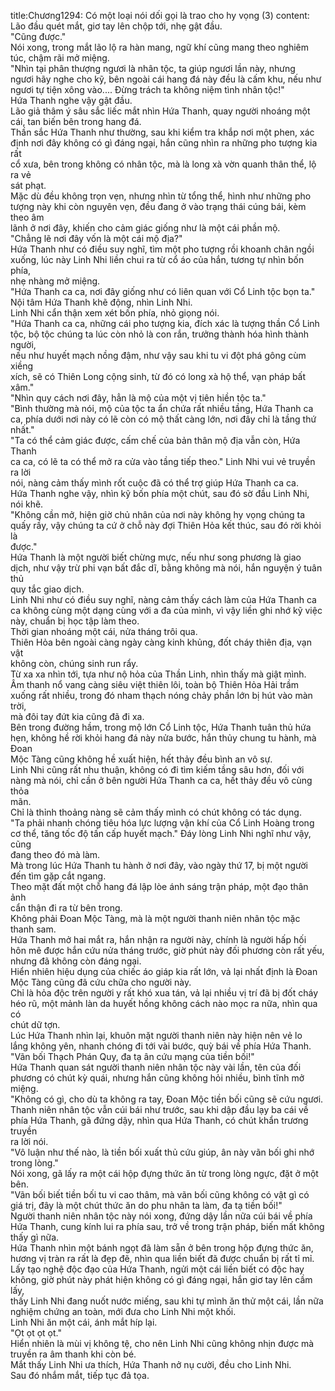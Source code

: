 title:Chương1294: Có một loại nói dối gọi là trao cho hy vọng (3)
content:
Lão đầu quét mắt, giơ tay lên chộp tới, nhẹ gật đầu.<br>"Cũng được."<br>Nói xong, trong mắt lão lộ ra hàn mang, ngữ khí cũng mang theo nghiêm<br>túc, chậm rãi mở miệng.<br>"Nhìn tại phân thượng ngươi là nhân tộc, ta giúp ngươi lần này, nhưng<br>ngươi hãy nghe cho kỹ, bên ngoài cái hang đá này đều là cấm khu, nếu như<br>ngươi tự tiện xông vào.... Đừng trách ta không niệm tình nhân tộc!"<br>Hứa Thanh nghe vậy gật đầu.<br>Lão giả thâm ý sâu sắc liếc mắt nhìn Hứa Thanh, quay người nhoáng một<br>cái, tan biến bên trong hang đá.<br>Thần sắc Hứa Thanh như thường, sau khi kiểm tra khắp nơi một phen, xác<br>định nơi đây không có gì đáng ngại, hắn cũng nhìn ra những pho tượng kia rất<br>cổ xưa, bên trong không có nhân tộc, mà là long xà vờn quanh thân thể, lộ ra vẻ<br>sát phạt.<br>Mặc dù đều không trọn vẹn, nhưng nhìn từ tổng thể, hình như những pho<br>tượng này khi còn nguyên vẹn, đều đang ở vào trạng thái cúng bái, kèm theo âm<br>lãnh ở nơi đây, khiến cho cảm giác giống như là một cái phần mộ.<br>"Chẳng lẽ nơi đây vốn là một cái mộ địa?"<br>Hứa Thanh như có điều suy nghĩ, tìm một pho tượng rồi khoanh chân ngồi<br>xuống, lúc này Linh Nhi liền chui ra từ cổ áo của hắn, tương tự nhìn bốn phía,<br>nhẹ nhàng mở miệng.<br>"Hứa Thanh ca ca, nơi đây giống như có liên quan với Cổ Linh tộc bọn ta."<br>Nội tâm Hứa Thanh khẽ động, nhìn Linh Nhi.<br>Linh Nhi cẩn thận xem xét bốn phía, nhỏ giọng nói.<br>"Hứa Thanh ca ca, những cái pho tượng kia, đích xác là tượng thần Cổ Linh<br>tộc, bộ tộc chúng ta lúc còn nhỏ là con rắn, trưởng thành hóa hình thành người,<br>nếu như huyết mạch nồng đậm, như vậy sau khi tu vi đột phá gông cùm xiềng<br>xích, sẽ có Thiên Long cộng sinh, từ đó có long xà hộ thể, vạn pháp bất xâm."<br>"Nhìn quy cách nơi đây, hẳn là mộ của một vị tiên hiền tộc ta."<br>"Bình thường mà nói, mộ của tộc ta ẩn chứa rất nhiều tầng, Hứa Thanh ca<br>ca, phía dưới nơi này có lẽ còn có mộ thất càng lớn, nơi đây chỉ là tầng thứ<br>nhất."<br>"Ta có thể cảm giác được, cấm chế của bản thân mộ địa vẫn còn, Hứa Thanh<br>ca ca, có lẽ ta có thể mở ra cửa vào tầng tiếp theo." Linh Nhi vui vẻ truyền ra lời<br>nói, nàng cảm thấy mình rốt cuộc đã có thể trợ giúp Hứa Thanh ca ca.<br>Hứa Thanh nghe vậy, nhìn kỹ bốn phía một chút, sau đó sờ đầu Linh Nhi,<br>nói khẽ.<br>"Không cần mở, hiện giờ chủ nhân của nơi này không hy vọng chúng ta<br>quấy rầy, vậy chúng ta cứ ở chỗ này đợi Thiên Hỏa kết thúc, sau đó rời khỏi là<br>được."<br>Hứa Thanh là một người biết chừng mực, nếu như song phương là giao<br>dịch, như vậy trừ phi vạn bất đắc dĩ, bằng không mà nói, hắn nguyện ý tuân thủ<br>quy tắc giao dịch.<br>Linh Nhi như có điều suy nghĩ, nàng cảm thấy cách làm của Hứa Thanh ca<br>ca không cùng một dạng cùng với a đa của mình, vì vậy liền ghi nhớ kỹ việc<br>này, chuẩn bị học tập làm theo.<br>Thời gian nhoáng một cái, nửa tháng trôi qua.<br>Thiên Hỏa bên ngoài càng ngày càng kinh khủng, đốt cháy thiên địa, vạn vật<br>không còn, chúng sinh run rẩy.<br>Từ xa xa nhìn tới, tựa như nộ hỏa của Thần Linh, nhìn thấy mà giật mình.<br>Âm thanh nổ vang càng siêu việt thiên lôi, toàn bộ Thiên Hỏa Hải trầm<br>xuống rất nhiều, trong đó nham thạch nóng chảy phần lớn bị hút vào màn trời,<br>mà đôi tay đứt kia cũng đã đi xa.<br>Bên trong đường hầm, trong mộ lớn Cổ Linh tộc, Hứa Thanh tuân thủ hứa<br>hẹn, không hề rời khỏi hang đá này nửa bước, hắn thủy chung tu hành, mà Đoan<br>Mộc Tàng cũng không hề xuất hiện, hết thảy đều bình an vô sự.<br>Linh Nhi cũng rất nhu thuận, không có đi tìm kiếm tầng sâu hơn, đối với<br>nàng mà nói, chỉ cần ở bên người Hứa Thanh ca ca, hết thảy đều vô cùng thỏa<br>mãn.<br>Chỉ là thỉnh thoảng nàng sẽ cảm thấy mình có chút không có tác dụng.<br>"Ta phải nhanh chóng tiêu hóa lực lượng vận khí của Cổ Linh Hoàng trong<br>cơ thể, tăng tốc độ tấn cấp huyết mạch." Đáy lòng Linh Nhi nghĩ như vậy, cũng<br>đang theo đó mà làm.<br>Mà trong lúc Hứa Thanh tu hành ở nơi đây, vào ngày thứ 17, bị một người<br>đến tìm gặp cắt ngang.<br>Theo mặt đất một chỗ hang đá lập lòe ánh sáng trận pháp, một đạo thân ảnh<br>cẩn thận đi ra từ bên trong.<br>Không phải Đoan Mộc Tàng, mà là một người thanh niên nhân tộc mặc<br>thanh sam.<br>Hứa Thanh mở hai mắt ra, hắn nhận ra người này, chính là người hấp hối<br>hôn mê được hắn cứu nửa tháng trước, giờ phút này đối phương còn rất yếu,<br>nhưng đã không còn đáng ngại.<br>Hiển nhiên hiệu dụng của chiếc áo giáp kia rất lớn, vả lại nhất định là Đoan<br>Mộc Tàng cũng đã cứu chữa cho người này.<br>Chỉ là hỏa độc trên người y rất khó xua tán, vả lại nhiều vị trí đã bị đốt cháy<br>héo rũ, một mảnh làn da huyết hồng không cách nào mọc ra nữa, nhìn qua có<br>chút dữ tợn.<br>Lúc Hứa Thanh nhìn lại, khuôn mặt người thanh niên này hiện nên vẻ lo<br>lắng không yên, nhanh chóng đi tới vài bước, quỳ bái về phía Hứa Thanh.<br>"Vãn bối Thạch Phán Quy, đa tạ ân cứu mạng của tiền bối!"<br>Hứa Thanh quan sát người thanh niên nhân tộc này vài lần, tên của đối<br>phương có chút kỳ quái, nhưng hắn cũng không hỏi nhiều, bình tĩnh mở miệng.<br>"Không có gì, cho dù ta không ra tay, Đoan Mộc tiền bối cũng sẽ cứu ngươi.<br>Thanh niên nhân tộc vẫn cúi bái như trước, sau khi dập đầu lạy ba cái về<br>phía Hứa Thanh, gã đứng dậy, nhìn qua Hứa Thanh, có chút khẩn trương truyền<br>ra lời nói.<br>"Vô luận như thế nào, là tiền bối xuất thủ cứu giúp, ân này vãn bối ghi nhớ<br>trong lòng."<br>Nói xong, gã lấy ra một cái hộp đựng thức ăn từ trong lòng ngực, đặt ở một<br>bên.<br>"Vãn bối biết tiền bối tu vi cao thâm, mà vãn bối cũng không có vật gì có<br>giá trị, đây là một chút thức ăn do phu nhân ta làm, đa tạ tiền bối!"<br>Người thanh niên nhân tộc này nói xong, đứng dậy lần nữa cúi bái về phía<br>Hứa Thanh, cung kính lui ra phía sau, trở về trong trận pháp, biến mất không<br>thấy gì nữa.<br>Hứa Thanh nhìn một bánh ngọt đã làm sẵn ở bên trong hộp đựng thức ăn,<br>hương vị tràn ra rất là đẹp đẽ, nhìn qua liền biết đã được chuẩn bị rất tỉ mỉ.<br>Lấy tạo nghệ độc đạo của Hứa Thanh, ngửi một cái liền biết có độc hay<br>không, giờ phút này phát hiện không có gì đáng ngại, hắn giơ tay lên cầm lấy,<br>thấy Linh Nhi đang nuốt nước miếng, sau khi tự mình ăn thử một cái, lần nữa<br>nghiệm chứng an toàn, mới đưa cho Linh Nhi một khối.<br>Linh Nhi ăn một cái, ánh mắt híp lại.<br>"Ọt ọt ọt ọt."<br>Hiển nhiên là mùi vị không tệ, cho nên Linh Nhi cũng không nhịn được mà<br>truyền ra âm thanh khi còn bé.<br>Mắt thấy Linh Nhi ưa thích, Hứa Thanh nở nụ cười, đều cho Linh Nhi.<br>Sau đó nhắm mắt, tiếp tục đả tọa.